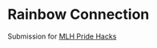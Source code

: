# Rainbow Connection

Submission for [MLH Pride Hacks](https://devpost.com/software/rainbow-connection)
